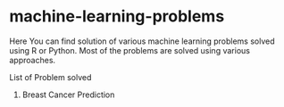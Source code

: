 # machine-learning-problems

Here You can find solution of various machine learning problems solved using R or Python.
Most of the problems are solved using various approaches.

List of Problem solved
1. Breast Cancer Prediction
